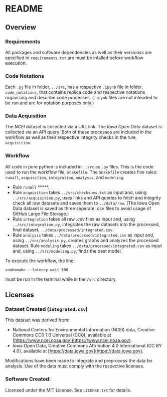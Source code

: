 # README

## Overview

### Requirements
All packages and software dependencies as well as their versionss are specified in `requirements.txt` are must be intalled before workflow execution.

### Code Notations
Each `.py` file in folder, `../src`, has a respective `.ipynb` file in folder, `code_notations`, that contains replica code and respective notations organizing and describe code processes. (`.ipynb` files are not intended to be run and are for notation purposes only.)

### Data Acquisition
The *NCEI* dataset is collected via a URL link. The *Iowa Open Data* dataset is collected via an API query. Both of these processes are included in the workflow as well as their respective integrity checks in the rule, `acquisition`.

### Workflow
All code in pure python is included in `..src` as `.py` files. This is the code used to run the workflow file, `Snakefile`. The `Snakefile` creates five rules: `runall`, `acquisition`, `integration`, `analysis`, and `modeling`.

- Rule `runall` *****.
- Rule `acquisition` takes `../src/checksums.txt` as input and, using `../src/acquisition.py`, uses links and API queries to fetch and integrity check all raw datasets and saves them to `../data/raw`. (The Iowa Open Data dataset is saved as three separate *.csv* files to avoid usage of GitHub Large File Storage.)
- Rule `integration` takes all raw *.csv* files as input and, using `../src/integration.py`, integrates the raw datasets into the processed, final dataset, `../data/processed/integrated.csv`.
- Rule `analysis` takes `../data/processed/integrated.csv` as input and, using `../src/analysis.py`, creates graphs and analyzes the processed dataset. Rule `modeling` takes `../data/processed/integrated.csv` as input and, using `../src/modeling.py`, finds the best model.

To execute the workflow, the line:

```
snakemake --latency-wait 300
```

must be run in the terminal while in the `/src` directory.

## Licenses

### Dataset Created (`integrated.csv`)
This dataset was derived from:

- National Centers for Environmental Information (NCEI) data, Creative Commons CC0 1.0 Universal (CC0), available at [https://www.ncei.noaa.gov](https://www.ncei.noaa.gov).
- Iowa Open Data, Creative Commons Attribution 4.0 International (CC BY 4.0), available at [https://data.iowa.gov](https://data.iowa.gov).

Modifications have been made to integrate and preprocess the data for analysis. Use of the data must comply with the respective licenses.

### Software Created:
Licensed under the MIT License. See `LICENSE.txt` for details.